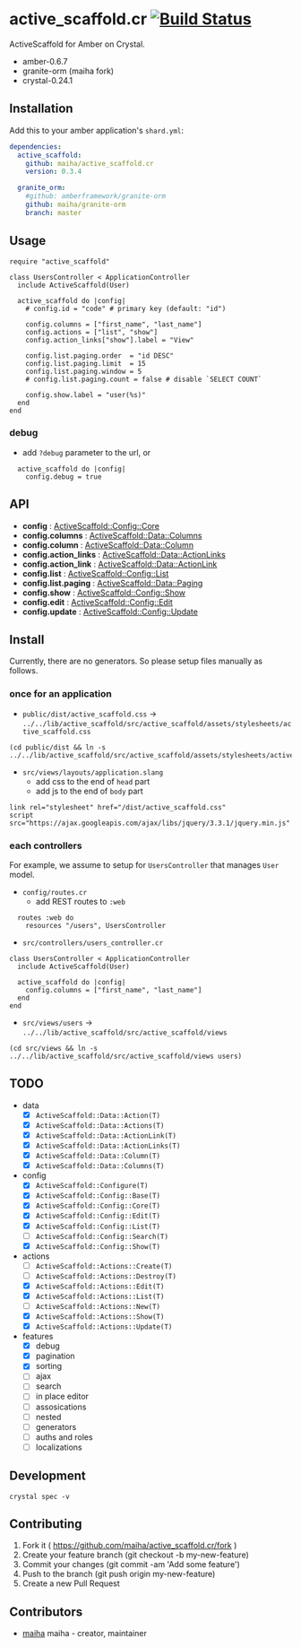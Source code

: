 # active_scaffold.cr [![Build Status](https://travis-ci.org/maiha/active-scaffold.cr.svg?branch=master)](https://travis-ci.org/maiha/active-scaffold.cr)

ActiveScaffold for Amber on Crystal.
- amber-0.6.7
- granite-orm (maiha fork)
- crystal-0.24.1

## Installation

Add this to your amber application's `shard.yml`:

```yaml
dependencies:
  active_scaffold:
    github: maiha/active_scaffold.cr
    version: 0.3.4

  granite_orm:
    #github: amberframework/granite-orm
    github: maiha/granite-orm
    branch: master
```

## Usage

```crystal
require "active_scaffold"

class UsersController < ApplicationController
  include ActiveScaffold(User)

  active_scaffold do |config|
    # config.id = "code" # primary key (default: "id")

    config.columns = ["first_name", "last_name"]
    config.actions = ["list", "show"]
    config.action_links["show"].label = "View"

    config.list.paging.order  = "id DESC"
    config.list.paging.limit  = 15
    config.list.paging.window = 5
    # config.list.paging.count = false # disable `SELECT COUNT`

    config.show.label = "user(%s)"
  end
end
```

### debug

- add `?debug` parameter to the url, or

```crystal
  active_scaffold do |config|
    config.debug = true
```

## API
- **config** : [ActiveScaffold::Config::Core](./src/active_scaffold/config/core.cr)
- **config.columns** : [ActiveScaffold::Data::Columns](./src/active_scaffold/data/columns.cr)
- **config.column** : [ActiveScaffold::Data::Column](./src/active_scaffold/data/column.cr)
- **config.action_links** : [ActiveScaffold::Data::ActionLinks](./src/active_scaffold/data/action_links.cr)
- **config.action_link** : [ActiveScaffold::Data::ActionLink](./src/active_scaffold/data/action_link.cr)
- **config.list** : [ActiveScaffold::Config::List](./src/active_scaffold/config/list.cr)
- **config.list.paging** : [ActiveScaffold::Data::Paging](./src/active_scaffold/data/paging.cr)
- **config.show** : [ActiveScaffold::Config::Show](./src/active_scaffold/config/show.cr)
- **config.edit** : [ActiveScaffold::Config::Edit](./src/active_scaffold/config/edit.cr)
- **config.update** : [ActiveScaffold::Config::Update](./src/active_scaffold/config/update.cr)

## Install

Currently, there are no generators. So please setup files manually as follows.

### once for an application

- `public/dist/active_scaffold.css` -> `../../lib/active_scaffold/src/active_scaffold/assets/stylesheets/active_scaffold.css`
```shell
(cd public/dist && ln -s ../../lib/active_scaffold/src/active_scaffold/assets/stylesheets/active_scaffold.css)
```

- `src/views/layouts/application.slang`
  - add css to the end of `head` part
  - add js to the end of `body` part
```
link rel="stylesheet" href="/dist/active_scaffold.css"
script src="https://ajax.googleapis.com/ajax/libs/jquery/3.3.1/jquery.min.js"
```

### each controllers

For example, we assume to setup for `UsersController` that manages `User` model.

- `config/routes.cr`
  - add REST routes to `:web`
```crystal
  routes :web do
    resources "/users", UsersController
```

- `src/controllers/users_controller.cr`
```crystal
class UsersController < ApplicationController
  include ActiveScaffold(User)
  
  active_scaffold do |config|
    config.columns = ["first_name", "last_name"]
  end
end
```

- `src/views/users` -> `../../lib/active_scaffold/src/active_scaffold/views`
```shell
(cd src/views && ln -s ../../lib/active_scaffold/src/active_scaffold/views users)
```

## TODO

- data
  - [x] `ActiveScaffold::Data::Action(T)`
  - [x] `ActiveScaffold::Data::Actions(T)`
  - [x] `ActiveScaffold::Data::ActionLink(T)`
  - [x] `ActiveScaffold::Data::ActionLinks(T)`
  - [x] `ActiveScaffold::Data::Column(T)`
  - [x] `ActiveScaffold::Data::Columns(T)`
- config
  - [x] `ActiveScaffold::Configure(T)`
  - [x] `ActiveScaffold::Config::Base(T)`
  - [x] `ActiveScaffold::Config::Core(T)`
  - [x] `ActiveScaffold::Config::Edit(T)`
  - [x] `ActiveScaffold::Config::List(T)`
  - [ ] `ActiveScaffold::Config::Search(T)`
  - [x] `ActiveScaffold::Config::Show(T)`
- actions
  - [ ] `ActiveScaffold::Actions::Create(T)`
  - [ ] `ActiveScaffold::Actions::Destroy(T)`
  - [x] `ActiveScaffold::Actions::Edit(T)`
  - [x] `ActiveScaffold::Actions::List(T)`
  - [ ] `ActiveScaffold::Actions::New(T)`
  - [x] `ActiveScaffold::Actions::Show(T)`
  - [x] `ActiveScaffold::Actions::Update(T)`
- features
  - [x] debug
  - [x] pagination
  - [x] sorting
  - [ ] ajax
  - [ ] search
  - [ ] in place editor
  - [ ] assosications
  - [ ] nested
  - [ ] generators
  - [ ] auths and roles
  - [ ] localizations

## Development

```shell
crystal spec -v
```

## Contributing

1. Fork it ( https://github.com/maiha/active_scaffold.cr/fork )
2. Create your feature branch (git checkout -b my-new-feature)
3. Commit your changes (git commit -am 'Add some feature')
4. Push to the branch (git push origin my-new-feature)
5. Create a new Pull Request

## Contributors

- [maiha](https://github.com/maiha) maiha - creator, maintainer

